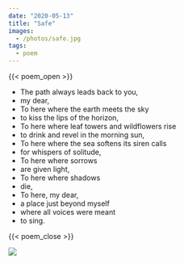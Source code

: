 ```yaml
---
date: "2020-05-13"
title: "Safe"
images:
  - /photos/safe.jpg
tags:
  - poem
---
```

  
{{< poem_open >}}

* The path always leads back to you,
* my dear,
* To here where the earth meets the sky
* to kiss the lips of the horizon,
* To here where leaf towers and wildflowers rise
* to drink and revel in the morning sun,
* To here where the sea softens its siren calls
* for whispers of solitude,
* To here where sorrows
* are given light,
* To here where shadows
* die,
* To here, my dear,
* a place just beyond myself
* where all voices were meant
* to sing.

{{< poem_close >}}

![](/photos/safe.jpg)
